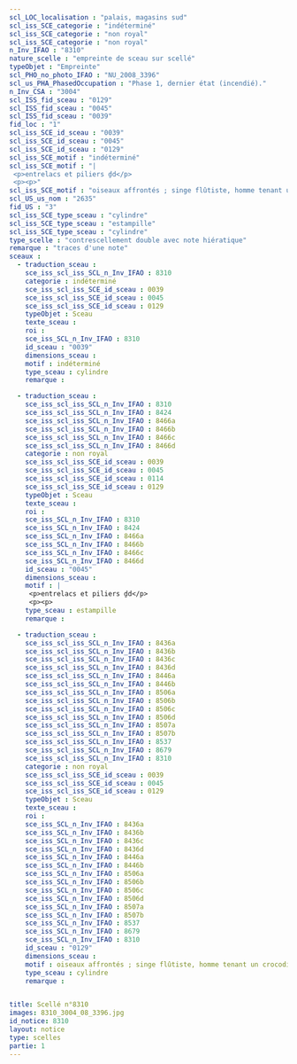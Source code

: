 ```yaml
---
scl_LOC_localisation : "palais, magasins sud"
scl_iss_SCE_categorie : "indéterminé"
scl_iss_SCE_categorie : "non royal"
scl_iss_SCE_categorie : "non royal"
n_Inv_IFAO : "8310"
nature_scelle : "empreinte de sceau sur scellé"
typeObjet : "Empreinte"
scl_PHO_no_photo_IFAO : "NU_2008_3396"
scl_us_PHA_PhasedOccupation : "Phase 1, dernier état (incendié)."
n_Inv_CSA : "3004"
scl_ISS_fid_sceau : "0129"
scl_ISS_fid_sceau : "0045"
scl_ISS_fid_sceau : "0039"
fid_loc : "1"
scl_iss_SCE_id_sceau : "0039"
scl_iss_SCE_id_sceau : "0045"
scl_iss_SCE_id_sceau : "0129"
scl_iss_SCE_motif : "indéterminé"
scl_iss_SCE_motif : "|
 <p>entrelacs et piliers ḏd</p>
 <p><p>"
scl_iss_SCE_motif : "oiseaux affrontés ; singe flûtiste, homme tenant un crocodile ?, hippopotame, capriné, lézard ; crocodiles tête-bêche, lion, insecte,abeille ; homme sautant?, animal couché..."
scl_US_us_nom : "2635"
fid_US : "3"
scl_iss_SCE_type_sceau : "cylindre"
scl_iss_SCE_type_sceau : "estampille"
scl_iss_SCE_type_sceau : "cylindre"
type_scelle : "contrescellement double avec note hiératique"
remarque : "traces d'une note"
sceaux :
  - traduction_sceau : 
    sce_iss_scl_iss_SCL_n_Inv_IFAO : 8310
    categorie : indéterminé
    sce_iss_scl_iss_SCE_id_sceau : 0039
    sce_iss_scl_iss_SCE_id_sceau : 0045
    sce_iss_scl_iss_SCE_id_sceau : 0129
    typeObjet : Sceau
    texte_sceau : 
    roi : 
    sce_iss_SCL_n_Inv_IFAO : 8310
    id_sceau : "0039"
    dimensions_sceau : 
    motif : indéterminé
    type_sceau : cylindre
    remarque : 

  - traduction_sceau : 
    sce_iss_scl_iss_SCL_n_Inv_IFAO : 8310
    sce_iss_scl_iss_SCL_n_Inv_IFAO : 8424
    sce_iss_scl_iss_SCL_n_Inv_IFAO : 8466a
    sce_iss_scl_iss_SCL_n_Inv_IFAO : 8466b
    sce_iss_scl_iss_SCL_n_Inv_IFAO : 8466c
    sce_iss_scl_iss_SCL_n_Inv_IFAO : 8466d
    categorie : non royal
    sce_iss_scl_iss_SCE_id_sceau : 0039
    sce_iss_scl_iss_SCE_id_sceau : 0045
    sce_iss_scl_iss_SCE_id_sceau : 0114
    sce_iss_scl_iss_SCE_id_sceau : 0129
    typeObjet : Sceau
    texte_sceau : 
    roi : 
    sce_iss_SCL_n_Inv_IFAO : 8310
    sce_iss_SCL_n_Inv_IFAO : 8424
    sce_iss_SCL_n_Inv_IFAO : 8466a
    sce_iss_SCL_n_Inv_IFAO : 8466b
    sce_iss_SCL_n_Inv_IFAO : 8466c
    sce_iss_SCL_n_Inv_IFAO : 8466d
    id_sceau : "0045"
    dimensions_sceau : 
    motif : |
     <p>entrelacs et piliers ḏd</p>
     <p><p>
    type_sceau : estampille
    remarque : 

  - traduction_sceau : 
    sce_iss_scl_iss_SCL_n_Inv_IFAO : 8436a
    sce_iss_scl_iss_SCL_n_Inv_IFAO : 8436b
    sce_iss_scl_iss_SCL_n_Inv_IFAO : 8436c
    sce_iss_scl_iss_SCL_n_Inv_IFAO : 8436d
    sce_iss_scl_iss_SCL_n_Inv_IFAO : 8446a
    sce_iss_scl_iss_SCL_n_Inv_IFAO : 8446b
    sce_iss_scl_iss_SCL_n_Inv_IFAO : 8506a
    sce_iss_scl_iss_SCL_n_Inv_IFAO : 8506b
    sce_iss_scl_iss_SCL_n_Inv_IFAO : 8506c
    sce_iss_scl_iss_SCL_n_Inv_IFAO : 8506d
    sce_iss_scl_iss_SCL_n_Inv_IFAO : 8507a
    sce_iss_scl_iss_SCL_n_Inv_IFAO : 8507b
    sce_iss_scl_iss_SCL_n_Inv_IFAO : 8537
    sce_iss_scl_iss_SCL_n_Inv_IFAO : 8679
    sce_iss_scl_iss_SCL_n_Inv_IFAO : 8310
    categorie : non royal
    sce_iss_scl_iss_SCE_id_sceau : 0039
    sce_iss_scl_iss_SCE_id_sceau : 0045
    sce_iss_scl_iss_SCE_id_sceau : 0129
    typeObjet : Sceau
    texte_sceau : 
    roi : 
    sce_iss_SCL_n_Inv_IFAO : 8436a
    sce_iss_SCL_n_Inv_IFAO : 8436b
    sce_iss_SCL_n_Inv_IFAO : 8436c
    sce_iss_SCL_n_Inv_IFAO : 8436d
    sce_iss_SCL_n_Inv_IFAO : 8446a
    sce_iss_SCL_n_Inv_IFAO : 8446b
    sce_iss_SCL_n_Inv_IFAO : 8506a
    sce_iss_SCL_n_Inv_IFAO : 8506b
    sce_iss_SCL_n_Inv_IFAO : 8506c
    sce_iss_SCL_n_Inv_IFAO : 8506d
    sce_iss_SCL_n_Inv_IFAO : 8507a
    sce_iss_SCL_n_Inv_IFAO : 8507b
    sce_iss_SCL_n_Inv_IFAO : 8537
    sce_iss_SCL_n_Inv_IFAO : 8679
    sce_iss_SCL_n_Inv_IFAO : 8310
    id_sceau : "0129"
    dimensions_sceau : 
    motif : oiseaux affrontés ; singe flûtiste, homme tenant un crocodile ?, hippopotame, capriné, lézard ; crocodiles tête-bêche, lion, insecte,abeille ; homme sautant?, animal couché...
    type_sceau : cylindre
    remarque : 


title: Scellé n°8310
images: 8310_3004_08_3396.jpg
id_notice: 8310
layout: notice
type: scelles
partie: 1
---
```

